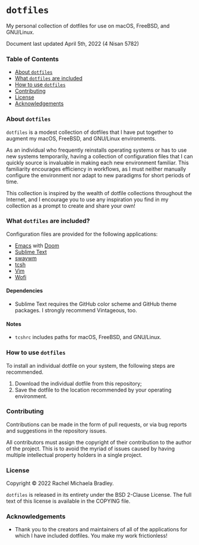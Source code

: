 # `dotfiles`
My personal collection of dotfiles for use on macOS, FreeBSD, and GNU/Linux.

Document last updated April 5th, 2022 (4 Nisan 5782)

### Table of Contents
- [About `dotfiles`](#about-dotfiles)
- [What `dotfiles` are included](#what-dotfiles-are-included)
- [How to use `dotfiles`](#how-to-use-dotfiles)
- [Contributing](#contributing)
- [License](#license)
- [Acknowledgements](#acknowledgements)

### About `dotfiles`

`dotfiles` is a modest collection of dotfiles that I have put together to
augment my macOS, FreeBSD, and GNU/Linux environments.

As an individual who frequently reinstalls operating systems or has to use
new systems temporarily, having a collection of configuration files that I can
quickly source is invaluable in making each new environment familiar. This
familiarity encourages efficiency in workflows, as I must neither manually
configure the environment nor adapt to new paradigms for short periods of time.

This collection is inspired by the wealth of dotfile collections throughout
the Internet, and I encourage you to use any inspiration you find in my
collection as a prompt to create and share your own!

### What `dotfiles` are included?

Configuration files are provided for the following applications:
- [Emacs](https://www.gnu.org/software/emacs/) with
[Doom](https://github.com/hlissner/doom-emacs/)
- [Sublime Text](https://www.sublimetext.com/)
- [swaywm](https://swaywm.org/)
- [tcsh](https://www.tcsh.org/)
- [Vim](https://www.vim.org/)
- [Wofi](https://hg.sr.ht/~scoopta/wofi/)

#### Dependencies

- Sublime Text requires the GitHub color scheme and GitHub theme packages. I
strongly recommend Vintageous, too.

#### Notes

- `tcshrc` includes paths for macOS, FreeBSD, and GNU/Linux.

### How to use `dotfiles`

To install an individual dotfile on your system, the following steps are
recommended.

1. Download the individual dotfile from this repository;
2. Save the dotfile to the location recommended by your operating environment.

### Contributing

Contributions can be made in the form of pull requests, or via bug reports
and suggestions in the repository issues.

All contributors must assign the copyright of their contribution to the author
of the project. This is to avoid the myriad of issues caused by having 
multiple intellectual property holders in a single project.

### License

Copyright &copy; 2022 Rachel Michaela Bradley.

`dotfiles` is released in its entirety under the BSD 2-Clause License. The
full text of this license is available in the COPYING file.

### Acknowledgements

- Thank you to the creators and maintainers of all of the applications for which
I have included dotfiles. You make my work frictionless!
